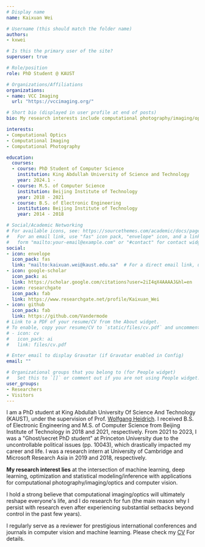```yaml
---
# Display name
name: Kaixuan Wei

# Username (this should match the folder name)
authors:
- kxwei

# Is this the primary user of the site?
superuser: true

# Role/position
role: PhD Student @ KAUST

# Organizations/Affiliations
organizations:
- name: VCC Imaging
  url: "https://vccimaging.org/"

# Short bio (displayed in user profile at end of posts)
bio: My research interests include computational photography/imaging/optics and large-scale optimization

interests:
- Computational Optics
- Computational Imaging
- Computational Photography

education:
  courses:
  - course: PhD Student of Computer Science
    institution: King Abdullah University of Science and Technology
    year: 2024.1 -   
  - course: M.S. of Computer Science
    institution: Beijing Institute of Technology
    year: 2018 - 2021
  - course: B.S. of Electronic Engineering
    institution: Beijing Institute of Technology
    year: 2014 - 2018

# Social/Academic Networking
# For available icons, see: https://sourcethemes.com/academic/docs/page-builder/#icons
#   For an email link, use "fas" icon pack, "envelope" icon, and a link in the
#   form "mailto:your-email@example.com" or "#contact" for contact widget.
social:
- icon: envelope
  icon_pack: fas
  link: "mailto:kaixuan.wei@kaust.edu.sa"  # For a direct email link, use "mailto:test@example.org".
- icon: google-scholar
  icon_pack: ai
  link: https://scholar.google.com/citations?user=2iI4qX4AAAAJ&hl=en
- icon: researchgate
  icon_pack: fab
  link: https://www.researchgate.net/profile/Kaixuan_Wei
- icon: github
  icon_pack: fab
  link: https://github.com/Vandermode
# Link to a PDF of your resume/CV from the About widget.
# To enable, copy your resume/CV to `static/files/cv.pdf` and uncomment the lines below.
# - icon: cv
#   icon_pack: ai
#   link: files/cv.pdf

# Enter email to display Gravatar (if Gravatar enabled in Config)
email: ""

# Organizational groups that you belong to (for People widget)
#   Set this to `[]` or comment out if you are not using People widget.
user_groups:
- Researchers
- Visitors
---
```


I am a PhD student at King Abdullah University Of Science And Technology (KAUST), under the supervision of Prof. [Wolfgang Heidrich](https://vccimaging.org/People/heidriw/). I received B.S. of Electronic Engineering and M.S. of Computer Science from Beijing Institute of Technology in 2018 and 2021, respectively. From 2021 to 2023, I was a "Ghost/secret PhD student" at Princeton University due to the uncontrollable political issues (pp. 10043), which drastically impacted my career and life. 
I was a research intern at University of Cambridge and Microsoft Research Asia in 2019 and 2018, respectively.
<!-- I was a visiting student at the Cambridge Image Analysis Group (CIA), University of Cambridge during summer 2019 (Host: Dr. [Angelica I. Aviles-Rivero](https://angelicaiaviles.wordpress.com/)). I also work closely with Dr. [Jiaolong Yang](http://jlyang.org/) in Microsoft Research Asia (MSRA).  -->

**My research interest lies** at the intersection of machine learning, deep learning, optimization and statistical modeling/inference with applications for computational photography/imaging/optics and computer vision. 
<!-- **My current research** focuses on alleviating the difficulty of capturing a large amount of paired real data required by the learning-based neural network pipeline for low-level vision tasks.  -->

I hold a strong believe that computational imaging/optics will ultimately reshape everyone's life, and I do research for fun (the main reason why I persist with research even after experiencing substantial setbacks beyond control in the past few years).

I regularly serve as a reviewer for prestigious international conferences and journals in computer vision and machine learning. 
Please check my [CV](/files/CV_kxwei.pdf) For details.
<!-- and [Research Statement](/files/ps.pdf). -->